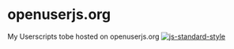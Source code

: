 openuserjs.org
==============

My Userscripts tobe hosted on openuserjs.org
[![js-standard-style](https://cdn.rawgit.com/feross/standard/master/sticker.svg)](https://github.com/feross/standard)
